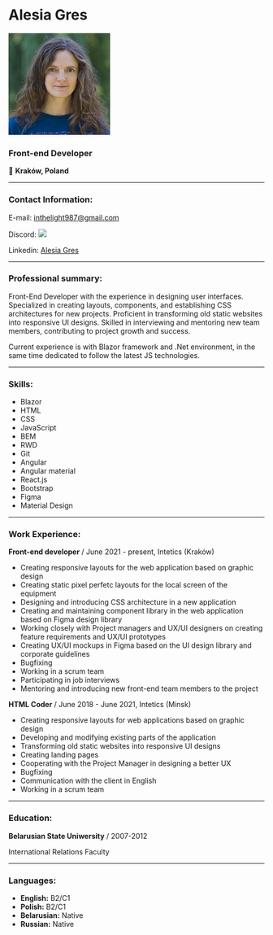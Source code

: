 
# Alesia Gres 

![Photo](./photo.jpg)

### Front-end Developer

&#128205; **Kraków, Poland**
___

### Contact Information: 

E-mail: inthelight987@gmail.com 

Discord: ![](https://dcbadge.vercel.app/api/shield/546591219828916245)

Linkedin: [Alesia Gres](https://www.linkedin.com/in/alesia-gres-3a757286/)
___

### Professional summary: 

Front-End Developer with the experience in designing user interfaces. Specialized in creating layouts, components, and establishing CSS architectures for new projects. Proficient in transforming old static websites into responsive UI designs. Skilled in interviewing and mentoring new team members, contributing to project growth and success. 

Current experience is with Blazor framework and .Net environment, in the same time dedicated to follow the latest JS technologies.
___

### Skills: 

- Blazor
- HTML
- CSS
- JavaScript
- BEM
- RWD
- Git
- Angular
- Angular material
- React.js
- Bootstrap
- Figma
- Material Design 
___

### Work Experience: 

**Front-end developer** / June 2021 - present, Intetics (Kraków)

- Creating responsive layouts for the web application based on graphic design
- Creating static pixel perfetc layouts for the local screen of the equipment
- Designing and introducing CSS architecture in a new application
- Creating and maintaining component library in the web application based on Figma design library
- Working closely with Project managers and UX/UI designers on creating feature requirements and UX/UI prototypes
- Creating UX/UI mockups in Figma based on the UI design library and corporate guidelines
- Bugfixing
- Working in a scrum team
- Participating in job interviews
- Mentoring and introducing new front-end team members to the project

**HTML Coder** / June 2018 - June 2021, Intetics (Minsk)
- Creating responsive layouts for web applications based on graphic design
- Developing and modifying existing parts of the application
- Transforming old static websites into responsive UI designs
- Creating landing pages
- Cooperating with the Project Manager in designing a better UX
- Bugfixing
- Communication with the client in English
- Working in a scrum team
___

### Education: 

**Belarusian State Uniwersity** / 2007-2012

International Relations Faculty
___

### Languages: 
- **English:** B2/C1
- **Polish:** B2/C1
- **Belarusian:** Native
- **Russian:** Native